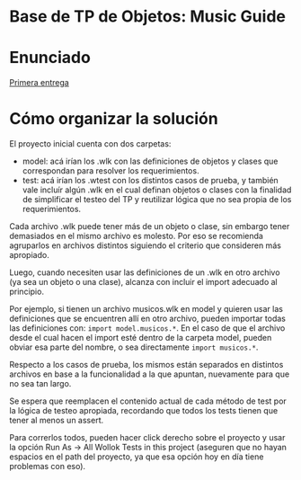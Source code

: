 # Base de TP de Objetos: Music Guide

# Enunciado

[Primera entrega](https://docs.google.com/document/d/1PRT5VRcY8uUtQh2ZqkEqs_Bko9aFUj9IxfSDqMV-rcw/edit?usp=sharing)

# Cómo organizar la solución

El proyecto inicial cuenta con dos carpetas:
- model: acá irían los .wlk con las definiciones de objetos y clases que correspondan para resolver los requerimientos.
- test: acá irían los .wtest con los distintos casos de prueba, y también vale incluír algún .wlk en el cual definan objetos o clases con la finalidad de simplificar el testeo del TP y reutilizar lógica que no sea propia de los requerimientos.

Cada archivo .wlk puede tener más de un objeto o clase, sin embargo tener demasiados en el mismo archivo es molesto. Por eso se recomienda agruparlos en archivos distintos siguiendo el criterio que consideren más apropiado.

Luego, cuando necesiten usar las definiciones de un .wlk en otro archivo (ya sea un objeto o una clase), alcanza con incluir el import adecuado al principio.

Por ejemplo, si tienen un archivo musicos.wlk en model y quieren usar las definiciones que se encuentren allí en otro archivo, pueden importar todas las definiciones con: `import model.musicos.*`. En el caso de que el archivo desde el cual hacen el import esté dentro de la carpeta model, pueden obviar esa parte del nombre, o sea directamente `import musicos.*`.

Respecto a los casos de prueba, los mismos están separados en distintos archivos en base a la funcionalidad a la que apuntan, nuevamente para que no sea tan largo.

Se espera que reemplacen el contenido actual de cada método de test por la lógica de testeo apropiada, recordando que todos los tests tienen que tener al menos un assert.

Para correrlos todos, pueden hacer click derecho sobre el proyecto y usar la opción Run As -> All Wollok Tests in this project (aseguren que no hayan espacios en el path del proyecto, ya que esa opción hoy en día tiene problemas con eso).

